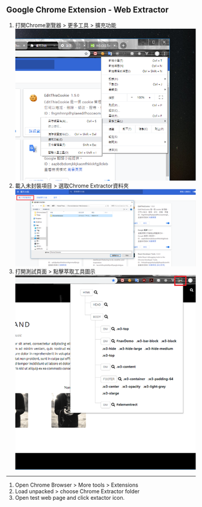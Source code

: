 ## Google Chrome Extension - Web Extractor

1. 打開Chrome瀏覽器 > 更多工具 > 擴充功能
![1.png](1.png)
2. 載入未封裝項目 > 選取Chrome Extractor資料夾
![2.png](2.png)
3. 打開測試頁面 > 點擊萃取工具圖示
![3.png](3.png)
---
1. Open Chrome Browser > More tools >  Extensions
2. Load unpacked > choose Chrome Extractor folder 
3. Open test web page and click extactor icon.
